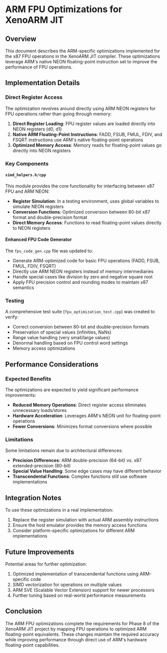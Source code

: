 # ARM FPU Optimizations for XenoARM JIT

## Overview

This document describes the ARM-specific optimizations implemented for the x87 FPU operations in the XenoARM JIT compiler. These optimizations leverage ARM's native NEON floating-point instruction set to improve the performance of FPU operations.

## Implementation Details

### Direct Register Access

The optimization revolves around directly using ARM NEON registers for FPU operations rather than going through memory:

1. **Direct Register Loading**: FPU register values are loaded directly into NEON registers (d0, d1)
2. **Native ARM Floating-Point Instructions**: FADD, FSUB, FMUL, FDIV, and FSQRT instructions use ARM's native floating-point operations
3. **Optimized Memory Access**: Memory reads for floating-point values go directly into NEON registers

### Key Components

#### `simd_helpers.h/cpp`

This module provides the core functionality for interfacing between x87 FPU and ARM NEON:

- **Register Simulation**: In a testing environment, uses global variables to simulate NEON registers
- **Conversion Functions**: Optimized conversion between 80-bit x87 format and double-precision format
- **Direct Memory Access**: Functions to read floating-point values directly to NEON registers

#### Enhanced FPU Code Generator

The `fpu_code_gen.cpp` file was updated to:

- Generate ARM-optimized code for basic FPU operations (FADD, FSUB, FMUL, FDIV, FSQRT)
- Directly use ARM NEON registers instead of memory intermediaries
- Handle special cases like division by zero and negative square root
- Apply FPU precision control and rounding modes to maintain x87 semantics

### Testing

A comprehensive test suite (`fpu_optimization_test.cpp`) was created to verify:

- Correct conversion between 80-bit and double-precision formats
- Preservation of special values (infinities, NaNs)
- Range value handling (very small/large values)
- Denormal handling based on FPU control word settings
- Memory access optimizations

## Performance Considerations

### Expected Benefits

The optimizations are expected to yield significant performance improvements:

- **Reduced Memory Operations**: Direct register access eliminates unnecessary loads/stores
- **Hardware Acceleration**: Leverages ARM's NEON unit for floating-point operations
- **Fewer Conversions**: Minimizes format conversions where possible

### Limitations

Some limitations remain due to architectural differences:

- **Precision Differences**: ARM double-precision (64-bit) vs. x87 extended-precision (80-bit)
- **Special Value Handling**: Some edge cases may have different behavior
- **Transcendental Functions**: Complex functions still use software implementations

## Integration Notes

To use these optimizations in a real implementation:

1. Replace the register simulation with actual ARM assembly instructions
2. Ensure the host emulator provides the memory access functions
3. Consider platform-specific optimizations for different ARM implementations

## Future Improvements

Potential areas for further optimization:

1. Optimized implementation of transcendental functions using ARM-specific code
2. SIMD vectorization for operations on multiple values
3. ARM SVE (Scalable Vector Extension) support for newer processors
4. Further tuning based on real-world performance measurements

## Conclusion

The ARM FPU optimizations complete the requirements for Phase 8 of the XenoARM JIT project by mapping FPU operations to optimized ARM floating-point equivalents. These changes maintain the required accuracy while improving performance through direct use of ARM's hardware floating-point capabilities. 